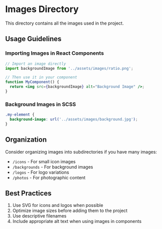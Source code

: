 # Images Directory

This directory contains all the images used in the project.

## Usage Guidelines

### Importing Images in React Components

```jsx
// Import an image directly
import backgroundImage from '../assets/images/ratio.png';

// Then use it in your component
function MyComponent() {
  return <img src={backgroundImage} alt="Background Image" />;
}
```

### Background Images in SCSS

```scss
.my-element {
  background-image: url('../assets/images/background.jpg');
}
```

## Organization

Consider organizing images into subdirectories if you have many images:

- `/icons` - For small icon images
- `/backgrounds` - For background images
- `/logos` - For logo variations
- `/photos` - For photographic content

## Best Practices

1. Use SVG for icons and logos when possible
2. Optimize image sizes before adding them to the project
3. Use descriptive filenames
4. Include appropriate alt text when using images in components